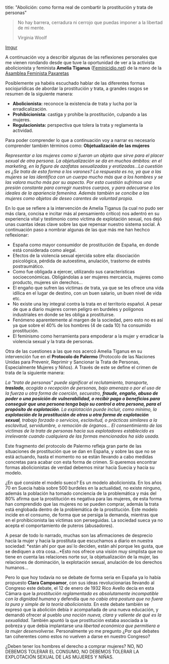 

title: "Abolición: como forma real de combartir la prostitución y trata de personas"

> No hay barrera, cerradura ni cerrojo que puedas imponer a la libertad de mi mente.
>
> Virginia Woolf

[Imgur](https://i.imgur.com/Ul5MN9G.jpg)

A continuación voy a describir algunas de las reflexiones personales que me vienen rondando desde que tuve la oportunidad de ver a la activista abolicionista y feminista **Amelia Tiganus**  ([Feminicidio.net](https://feminicidio.net/)) de la mano de la [Asamblea Feminista Paxaretas](https://www.facebook.com/pages/category/Community/Asemblea-Feminista-Paxaretas-290728918121962/)

Posiblemente ya habéis escuchado hablar de las diferentes formas sociojurídicas de abordar la prostitución y trata, a grandes rasgos se resumen de la siguiente manera: 

- **Abolicionista:** reconoce la existencia de trata y lucha por la erradicalización.
- **Prohibicionista**: castiga y prohíbe la prostitución, culpando a las mujeres. 
- **Regulacionista:** perspectiva que tolera la trata y reglamenta la actividad. 

Para poder comprender lo que a continuación voy a narrar es necesario comprender también términos como: **Objetualización de las mujeres**

*Representar a las mujeres como si fueran un objeto que sirve para el placer sexual de otra persona. La objetualización se da en muchos ámbitos: en el marketing, en la figura de azafatas sexualizadas y erotizadas...La cuestión es ¿Se trata de esta forma a los varones? La respuesta es no, ya que a las mujeres se las identifica con un cuerpo mucho más que a los hombres y se las valora mucho más por su aspecto. Por esta cuestión sufrimos una presión constante para corregir nuestros cuerpos, y para adecuarse a los ideales de la apariencia femenina. Además también se concibe a las mujeres como objetos de deseo carentes de voluntad propia.*

En lo que se refiere a la intervención de Amelia Tiganus (la cual no pudo ser más clara, concisa e incitar más al pensamiento crítico) nos adentró en su experiencia vital  y testimonio como víctima de explotación sexual, nos dejó unas cuantas ideas clave sobre las que repensar nuestro sistema social. A continuación paso a nombrar algunas de las que más me han hechco reflexionar:

- España como mayor consumidor de prostitución de España, en donde está considerada como alegal. 
- Efectos de la violencia sexual ejercida sobre ella: disociación psicológica, pérdida de autoestima, anulación, trastorno de estrés postraumático. 
- Como fue obligada a ejercer,  utilizando sus características socioeconómicas. Obligándolas a ser mujeres mercancía, mujeres como producto, mujeres sin derechos...
- El engaño que sufren las víctimas de trata, ya que se les ofrece una vida idílica en el lugar de destino, con un buen salario, un buen nivel de vida etc.  
- No existe una ley integral contra la trata en el territorio español. A pesar de que a diario mujeres corren peligro en burdeles y polígonos industriales en donde se les obliga a prostituirse.  
- Fenómeno aparentemente al margen de la sociedad, pero esto no es así ya que sobre el 40% de los hombres (4 de cada 10) ha consumido prostitución. 
- El feminismo como herramienta para empoderar a la mujer y erradicar la violencia sexual y la trata de personas. 

Otra de las cuestiones a las que nos acercó Amelia Tiganus en su intervención fue en el **Protocolo de Palermo** (Protocolo de las Naciones Unidas para Prevenir, Reprimir y Sancionar la Trata de Personas, Especialmente Mujeres y Niños). A Través de este se define el crimen de trata de la siguiente manera: 

*La "trata de personas" puede significar el reclutamiento, transporte, **traslado**, acogida o recepción de personas, bajo amenaza o por el uso de la fuerza u otra forma de coerción, secuestro, **fraude, engaño, abuso de poder o una posición de vulnerabilidad, o recibir pago o beneficios para conseguir que una persona tenga bajo su control a otra persona, para el propósito de explotación**. La explotación puede incluir, como mínimo, la **explotación de la prostitución de otros u otra forma de explotación sexual**, trabajo forzado o servicios, esclavitud, o prácticas similares a la esclavitud, servidumbre, o remoción de órganos... El consentimiento de las víctimas de la trata de personas hacia sus explotadores establecido es irrelevante cuando cualquiera de las formas mencionados ha sido usada.* 

Este fragmento del protocolo de Palermo refleja gran parte de las situaciones de prostitución que se dan en España, y sobre las que no se está actuando, hasta el momento no se están llevando a cabo medidas concretas para acabar con esta forma de crimen. Si queremos encontrar formas abolicionistas de verdad debemos mirar hacía Suecia y hacía su modelo. 

¿En qué consiste el modelo sueco? Es un modelo abolicionista. En los años 70 en Suecia había sobre 500 burdeles en la actualidad, no existe ninguno, además la población ha tomado conciencia de la problemática y más del 80% afirma que la prostitución es negativa para las mujeres, de esta forma han comprendido que las mujeres no se pueden comprar, además la trata está englobada dentro de la problemática de la prostitución. Este modelo incide en el consumo, de forma que se persiga la demanda, mientras que en el prohibicionista las víctimas son perseguidas. La sociedad sueca ya no acepta el comportamiento de puteros (abusadores).

A pesar de todo lo narrado, muchas son las afirmaciones de desprecio hacía la mujer y hacia la prostituta que escuchamos a diario en nuestra sociedad: *están ahí por que así lo deciden, están ahí porque les gusta, que se dediquen a otra cosa...*Esto nos ofrece una visión muy simplista que no tiene en cuenta las relaciones norte sur, la objetualización de la mujer, las relaciones de dominación, la explotación sexual, anulación de los derechos humanos...

Pero lo que hoy todavía no se debate de forma seria en España ya lo había propuesto **Clara Campoamor**, con sus ideas revolucionarias llevando al Congreso este debate, el 12 de enero de 1932 Rico Avello decía en esta Cámara que la *prostitución reglamentada es absolutamente incompatible con la dignidad humana* y defendía que *no cabía otra postura que no fuera la pura y simple de la teoría abolicionista.* En este debate también se expresó que la abolición debía ir acompañada de una nueva educación, y demandó ofrecer al pueblo *una noción nueva, clara y valiente de qué es la sexualidad*.  También apuntó la que prostitución estaba asociada a la pobreza y que debía implantarse una *libertad económica que permitiera a la mujer desenvolverse.* Personalmente yo me pregunto ¿Por qué debates tan coherentes como estos no vuelven a darse en nuestro Congreso? 

¿Deben tener los hombres el derecho a comprar mujeres? NO, NO DEBEMOS TOLERAR EL CONSUMO, NO DEBEMOS TOLERAR LA EXPLOTACIÓN SEXUAL DE LAS MUJERES Y NIÑAS. 